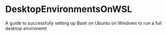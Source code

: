 # DesktopEnvironmentsOnWSL
A guide to successfully setting up Bash on Ubuntu on Windows to run a full desktop environemt
